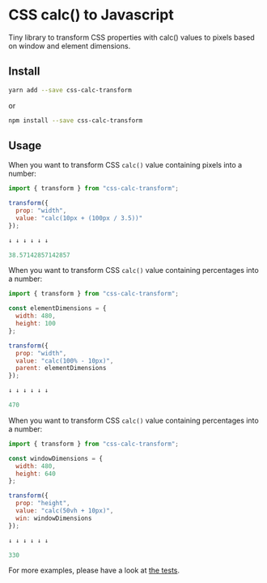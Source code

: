 # CSS calc() to Javascript

Tiny library to transform CSS properties with calc() values to pixels based on window and element dimensions.

## Install

```sh
yarn add --save css-calc-transform
```

or

```sh
npm install --save css-calc-transform
```

## Usage

When you want to transform CSS `calc()` value containing pixels into a number:

```js
import { transform } from "css-calc-transform";

transform({
  prop: "width",
  value: "calc(10px + (100px / 3.5))"
});

↓ ↓ ↓ ↓ ↓ ↓

38.57142857142857
```

When you want to transform CSS `calc()` value containing percentages into a number:

```js
import { transform } from "css-calc-transform";

const elementDimensions = {
  width: 480,
  height: 100
};

transform({
  prop: "width",
  value: "calc(100% - 10px)",
  parent: elementDimensions
});

↓ ↓ ↓ ↓ ↓ ↓

470
```

When you want to transform CSS `calc()` value containing percentages into a number:

```js
import { transform } from "css-calc-transform";

const windowDimensions = {
  width: 480,
  height: 640
};

transform({
  prop: "height",
  value: "calc(50vh + 10px)",
  win: windowDimensions
});

↓ ↓ ↓ ↓ ↓ ↓

330
```

For more examples, please have a look at [the tests](__tests__/index.spec.js).
